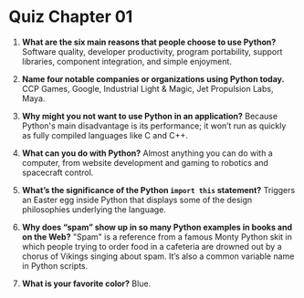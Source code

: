 # Quiz Chapter 01

1. **What are the six main reasons that people choose to use Python?**
    Software quality, developer productivity, program portability, support libraries, component integration, and simple enjoyment.

2. **Name four notable companies or organizations using Python today.**
    CCP Games, Google, Industrial Light & Magic, Jet Propulsion Labs,  Maya.

3. **Why might you not want to use Python in an application?**
    Because Python's main disadvantage is its performance; it won’t run as quickly as fully compiled languages like C and C++.

4. **What can you do with Python?**
    Almost anything you can do with a computer, from website development and gaming to robotics and spacecraft control.

5. **What’s the significance of the Python `import this` statement?**
    Triggers an Easter egg inside Python that displays some of the design philosophies underlying the language.

6. **Why does “spam” show up in so many Python examples in books and on the Web?**
    "Spam" is a reference from a famous Monty Python skit in which people trying to order food in a cafeteria are drowned out by a chorus of Vikings singing about spam. It’s also a common variable name in Python scripts.

7. **What is your favorite color?**
    Blue.
